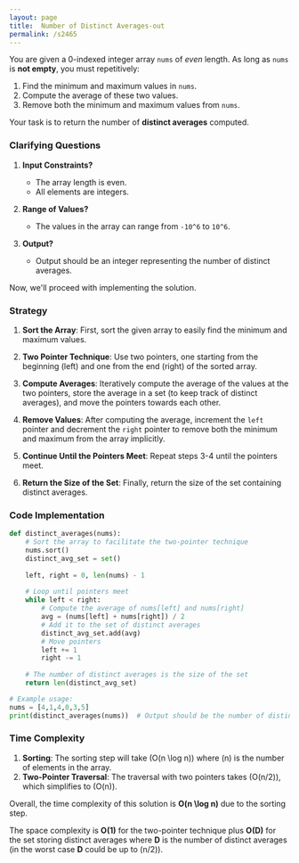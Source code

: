 ```yaml
---
layout: page
title:  Number of Distinct Averages-out
permalink: /s2465
---
```


You are given a 0-indexed integer array `nums` of *even* length. As long as `nums` is **not empty**, you must repetitively:

1. Find the minimum and maximum values in `nums`.
2. Compute the average of these two values.
3. Remove both the minimum and maximum values from `nums`.

Your task is to return the number of **distinct averages** computed.

### Clarifying Questions

1. **Input Constraints?**
   - The array length is even.
   - All elements are integers.

2. **Range of Values?**
   - The values in the array can range from `-10^6` to `10^6`.

3. **Output?**
   - Output should be an integer representing the number of distinct averages.

Now, we'll proceed with implementing the solution.

### Strategy

1. **Sort the Array**: First, sort the given array to easily find the minimum and maximum values.

2. **Two Pointer Technique**: Use two pointers, one starting from the beginning (left) and one from the end (right) of the sorted array.

3. **Compute Averages**: Iteratively compute the average of the values at the two pointers, store the average in a set (to keep track of distinct averages), and move the pointers towards each other.

4. **Remove Values**: After computing the average, increment the `left` pointer and decrement the `right` pointer to remove both the minimum and maximum from the array implicitly.

5. **Continue Until the Pointers Meet**: Repeat steps 3-4 until the pointers meet.

6. **Return the Size of the Set**: Finally, return the size of the set containing distinct averages.

### Code Implementation

```python
def distinct_averages(nums):
    # Sort the array to facilitate the two-pointer technique
    nums.sort()
    distinct_avg_set = set()
    
    left, right = 0, len(nums) - 1
    
    # Loop until pointers meet
    while left < right:
        # Compute the average of nums[left] and nums[right]
        avg = (nums[left] + nums[right]) / 2
        # Add it to the set of distinct averages
        distinct_avg_set.add(avg)
        # Move pointers
        left += 1
        right -= 1
    
    # The number of distinct averages is the size of the set
    return len(distinct_avg_set)

# Example usage:
nums = [4,1,4,0,3,5]
print(distinct_averages(nums))  # Output should be the number of distinct averages
```

### Time Complexity

1. **Sorting**: The sorting step will take \(O(n \log n)\) where \(n\) is the number of elements in the array.
2. **Two-Pointer Traversal**: The traversal with two pointers takes \(O(n/2)\), which simplifies to \(O(n)\).

Overall, the time complexity of this solution is **O(n \log n)** due to the sorting step.

The space complexity is **O(1)** for the two-pointer technique plus **O(D)** for the set storing distinct averages where **D** is the number of distinct averages (in the worst case **D** could be up to \(n/2\)).